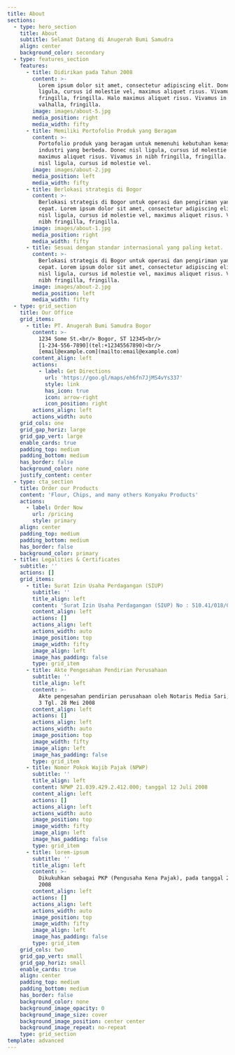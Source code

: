 ```yaml
---
title: About
sections:
  - type: hero_section
    title: About
    subtitle: Selamat Datang di Anugerah Bumi Samudra
    align: center
    background_color: secondary
  - type: features_section
    features:
      - title: Didirikan pada Tahun 2008
        content: >-
          Lorem ipsum dolor sit amet, consectetur adipiscing elit. Donec nisl
          ligula, cursus id molestie vel, maximus aliquet risus. Vivamus in nibh
          fringilla, fringilla. Halo maximus aliquet risus. Vivamus in nibh
          valhalla, fringilla.
        image: images/about-5.jpg
        media_position: right
        media_width: fifty
      - title: Memiliki Portofolio Produk yang Beragam
        content: >-
          Portofolio produk yang beragam untuk memenuhi kebutuhan kemasan
          industri yang berbeda. Donec nisl ligula, cursus id molestie vel,
          maximus aliquet risus. Vivamus in nibh fringilla, fringilla. Donec
          nisl ligula, cursus id molestie vel.
        image: images/about-2.jpg
        media_position: left
        media_width: fifty
      - title: Berlokasi strategis di Bogor
        content: >-
          Berlokasi strategis di Bogor untuk operasi dan pengiriman yang lebih
          cepat. Lorem ipsum dolor sit amet, consectetur adipiscing elit. Donec
          nisl ligula, cursus id molestie vel, maximus aliquet risus. Vivamus in
          nibh fringilla, fringilla.
        image: images/about-1.jpg
        media_position: right
        media_width: fifty
      - title: Sesuai dengan standar internasional yang paling ketat.
        content: >-
          Berlokasi strategis di Bogor untuk operasi dan pengiriman yang lebih
          cepat. Lorem ipsum dolor sit amet, consectetur adipiscing elit. Donec
          nisl ligula, cursus id molestie vel, maximus aliquet risus. Vivamus in
          nibh fringilla, fringilla.
        image: images/about-2.jpg
        media_position: left
        media_width: fifty
  - type: grid_section
    title: Our Office
    grid_items:
      - title: PT. Anugerah Bumi Samudra Bogor
        content: >-
          1234 Some St.<br/> Bogor, ST 12345<br/>
          [1-234-556-7890](tel:+12345567890)<br/>
          [email@example.com](mailto:email@example.com)
        content_align: left
        actions:
          - label: Get Directions
            url: 'https://goo.gl/maps/eh6fn7JjMS4vYs337'
            style: link
            has_icon: true
            icon: arrow-right
            icon_position: right
        actions_align: left
        actions_width: auto
    grid_cols: one
    grid_gap_horiz: large
    grid_gap_vert: large
    enable_cards: true
    padding_top: medium
    padding_bottom: medium
    has_border: false
    background_color: none
    justify_content: center
  - type: cta_section
    title: Order our Products
    content: 'Flour, Chips, and many others Konyaku Products'
    actions:
      - label: Order Now
        url: /pricing
        style: primary
    align: center
    padding_top: medium
    padding_bottom: medium
    has_border: false
    background_color: primary
  - title: Legalities & Certificates
    subtitle: ''
    actions: []
    grid_items:
      - title: Surat Izin Usaha Perdagangan (SIUP)
        subtitle: ''
        title_align: left
        content: 'Surat Izin Usaha Perdagangan (SIUP) No : 510.41/018/00799/BPT/2014'
        content_align: left
        actions: []
        actions_align: left
        actions_width: auto
        image_position: top
        image_width: fifty
        image_align: left
        image_has_padding: false
        type: grid_item
      - title: Akte Pengesahan Pendirian Perusahaan
        subtitle: ''
        title_align: left
        content: >-
          Akte pengesahan pendirian perusahaan oleh Notaris Media Sari, SH No :
          3 Tgl. 28 Mei 2008
        content_align: left
        actions: []
        actions_align: left
        actions_width: auto
        image_position: top
        image_width: fifty
        image_align: left
        image_has_padding: false
        type: grid_item
      - title: Nomor Pokok Wajib Pajak (NPWP)
        subtitle: ''
        title_align: left
        content: NPWP 21.039.429.2.412.000; tanggal 12 Juli 2008
        content_align: left
        actions: []
        actions_align: left
        actions_width: auto
        image_position: top
        image_width: fifty
        image_align: left
        image_has_padding: false
        type: grid_item
      - title: lorem-ipsum
        subtitle: ''
        title_align: left
        content: >-
          Dikukuhkan sebagai PKP (Pengusaha Kena Pajak), pada tanggal 21 Agustus
          2008
        content_align: left
        actions: []
        actions_align: left
        actions_width: auto
        image_position: top
        image_width: fifty
        image_align: left
        image_has_padding: false
        type: grid_item
    grid_cols: two
    grid_gap_vert: small
    grid_gap_horiz: small
    enable_cards: true
    align: center
    padding_top: medium
    padding_bottom: medium
    has_border: false
    background_color: none
    background_image_opacity: 0
    background_image_size: cover
    background_image_position: center center
    background_image_repeat: no-repeat
    type: grid_section
template: advanced
---
```


